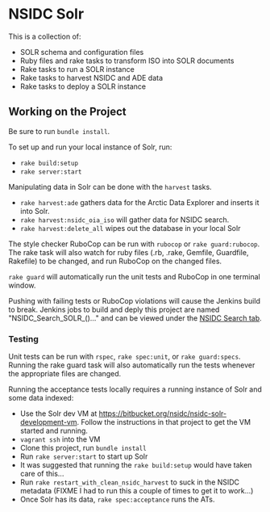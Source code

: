 # NSIDC Solr

This is a collection of:

* SOLR schema and configuration files
* Ruby files and rake tasks to transform ISO into SOLR documents
* Rake tasks to run a SOLR instance
* Rake tasks to harvest NSIDC and ADE data
* Rake tasks to deploy a SOLR instance

## Working on the Project

Be sure to run `bundle install`.

To set up and run your local instance of Solr, run:

* `rake build:setup`
* `rake server:start`


Manipulating data in Solr can be done with the `harvest` tasks.

* `rake harvest:ade` gathers data for the Arctic Data Explorer and inserts it into Solr.
* `rake harvest:nsidc_oia_iso` will gather data for NSIDC search.
* `rake harvest:delete_all` wipes out the database in your local Solr


The style checker RuboCop can be run with `rubocop` or `rake guard:rubocop`. The rake task will also watch for ruby files (.rb, .rake, Gemfile, Guardfile, Rakefile) to be changed, and run RuboCop on the changed files.

`rake guard` will automatically run the unit tests and RuboCop in one terminal window.

Pushing with failing tests or RuboCop violations will cause the Jenkins build to break. Jenkins jobs to build and deply this project are named "NSIDC_Search_SOLR_()…" and can be viewed under the [NSIDC Search tab](https://scm.nsidc.org/jenkins/view/NSIDC%20Search/).

### Testing

Unit tests can be run with `rspec`, `rake spec:unit`, or `rake guard:specs`.
Running the rake guard task will also automatically run the tests whenever the appropriate files are changed.

Running the acceptance tests locally requires a running instance of Solr and some data indexed:
* Use the Solr dev VM at https://bitbucket.org/nsidc/nsidc-solr-development-vm.  Follow the instructions in that project to get the VM started and running.
* `vagrant ssh` into the VM
* Clone this project, run `bundle install`
* Run `rake server:start` to start up Solr
* It was suggested that running the `rake build:setup` would have taken care of this...
* Run `rake restart_with_clean_nsidc_harvest` to suck in the NSIDC metadata (FIXME I had to run this a couple of times to get it to work...)
* Once Solr has its data, `rake spec:acceptance` runs the ATs.
